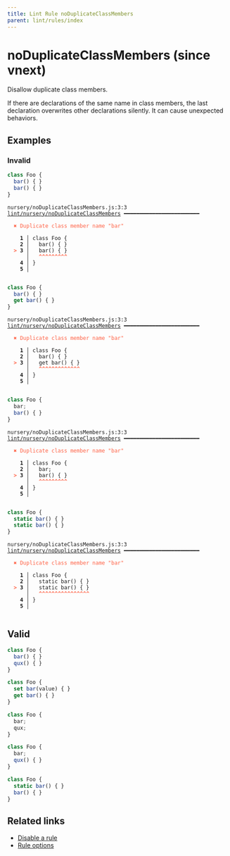 ```yaml
---
title: Lint Rule noDuplicateClassMembers
parent: lint/rules/index
---
```


# noDuplicateClassMembers (since vnext)

Disallow duplicate class members.

If there are declarations of the same name in class members,
the last declaration overwrites other declarations silently.
It can cause unexpected behaviors.

## Examples

### Invalid

```jsx
class Foo {
  bar() { }
  bar() { }
}
```

<pre class="language-text"><code class="language-text">nursery/noDuplicateClassMembers.js:3:3 <a href="https://docs.rome.tools/lint/rules/noDuplicateClassMembers">lint/nursery/noDuplicateClassMembers</a> ━━━━━━━━━━━━━━━━━━━━━━━━

<strong><span style="color: Tomato;">  </span></strong><strong><span style="color: Tomato;">✖</span></strong> <span style="color: Tomato;">Duplicate class member name &quot;bar&quot;</span>
  
    <strong>1 │ </strong>class Foo {
    <strong>2 │ </strong>  bar() { }
<strong><span style="color: Tomato;">  </span></strong><strong><span style="color: Tomato;">&gt;</span></strong> <strong>3 │ </strong>  bar() { }
   <strong>   │ </strong>  <strong><span style="color: Tomato;">^</span></strong><strong><span style="color: Tomato;">^</span></strong><strong><span style="color: Tomato;">^</span></strong><strong><span style="color: Tomato;">^</span></strong><strong><span style="color: Tomato;">^</span></strong><strong><span style="color: Tomato;">^</span></strong><strong><span style="color: Tomato;">^</span></strong><strong><span style="color: Tomato;">^</span></strong><strong><span style="color: Tomato;">^</span></strong>
    <strong>4 │ </strong>}
    <strong>5 │ </strong>
  
</code></pre>

```jsx
class Foo {
  bar() { }
  get bar() { }
}
```

<pre class="language-text"><code class="language-text">nursery/noDuplicateClassMembers.js:3:3 <a href="https://docs.rome.tools/lint/rules/noDuplicateClassMembers">lint/nursery/noDuplicateClassMembers</a> ━━━━━━━━━━━━━━━━━━━━━━━━

<strong><span style="color: Tomato;">  </span></strong><strong><span style="color: Tomato;">✖</span></strong> <span style="color: Tomato;">Duplicate class member name &quot;bar&quot;</span>
  
    <strong>1 │ </strong>class Foo {
    <strong>2 │ </strong>  bar() { }
<strong><span style="color: Tomato;">  </span></strong><strong><span style="color: Tomato;">&gt;</span></strong> <strong>3 │ </strong>  get bar() { }
   <strong>   │ </strong>  <strong><span style="color: Tomato;">^</span></strong><strong><span style="color: Tomato;">^</span></strong><strong><span style="color: Tomato;">^</span></strong><strong><span style="color: Tomato;">^</span></strong><strong><span style="color: Tomato;">^</span></strong><strong><span style="color: Tomato;">^</span></strong><strong><span style="color: Tomato;">^</span></strong><strong><span style="color: Tomato;">^</span></strong><strong><span style="color: Tomato;">^</span></strong><strong><span style="color: Tomato;">^</span></strong><strong><span style="color: Tomato;">^</span></strong><strong><span style="color: Tomato;">^</span></strong><strong><span style="color: Tomato;">^</span></strong>
    <strong>4 │ </strong>}
    <strong>5 │ </strong>
  
</code></pre>

```jsx
class Foo {
  bar;
  bar() { }
}
```

<pre class="language-text"><code class="language-text">nursery/noDuplicateClassMembers.js:3:3 <a href="https://docs.rome.tools/lint/rules/noDuplicateClassMembers">lint/nursery/noDuplicateClassMembers</a> ━━━━━━━━━━━━━━━━━━━━━━━━

<strong><span style="color: Tomato;">  </span></strong><strong><span style="color: Tomato;">✖</span></strong> <span style="color: Tomato;">Duplicate class member name &quot;bar&quot;</span>
  
    <strong>1 │ </strong>class Foo {
    <strong>2 │ </strong>  bar;
<strong><span style="color: Tomato;">  </span></strong><strong><span style="color: Tomato;">&gt;</span></strong> <strong>3 │ </strong>  bar() { }
   <strong>   │ </strong>  <strong><span style="color: Tomato;">^</span></strong><strong><span style="color: Tomato;">^</span></strong><strong><span style="color: Tomato;">^</span></strong><strong><span style="color: Tomato;">^</span></strong><strong><span style="color: Tomato;">^</span></strong><strong><span style="color: Tomato;">^</span></strong><strong><span style="color: Tomato;">^</span></strong><strong><span style="color: Tomato;">^</span></strong><strong><span style="color: Tomato;">^</span></strong>
    <strong>4 │ </strong>}
    <strong>5 │ </strong>
  
</code></pre>

```jsx
class Foo {
  static bar() { }
  static bar() { }
}
```

<pre class="language-text"><code class="language-text">nursery/noDuplicateClassMembers.js:3:3 <a href="https://docs.rome.tools/lint/rules/noDuplicateClassMembers">lint/nursery/noDuplicateClassMembers</a> ━━━━━━━━━━━━━━━━━━━━━━━━

<strong><span style="color: Tomato;">  </span></strong><strong><span style="color: Tomato;">✖</span></strong> <span style="color: Tomato;">Duplicate class member name &quot;bar&quot;</span>
  
    <strong>1 │ </strong>class Foo {
    <strong>2 │ </strong>  static bar() { }
<strong><span style="color: Tomato;">  </span></strong><strong><span style="color: Tomato;">&gt;</span></strong> <strong>3 │ </strong>  static bar() { }
   <strong>   │ </strong>  <strong><span style="color: Tomato;">^</span></strong><strong><span style="color: Tomato;">^</span></strong><strong><span style="color: Tomato;">^</span></strong><strong><span style="color: Tomato;">^</span></strong><strong><span style="color: Tomato;">^</span></strong><strong><span style="color: Tomato;">^</span></strong><strong><span style="color: Tomato;">^</span></strong><strong><span style="color: Tomato;">^</span></strong><strong><span style="color: Tomato;">^</span></strong><strong><span style="color: Tomato;">^</span></strong><strong><span style="color: Tomato;">^</span></strong><strong><span style="color: Tomato;">^</span></strong><strong><span style="color: Tomato;">^</span></strong><strong><span style="color: Tomato;">^</span></strong><strong><span style="color: Tomato;">^</span></strong><strong><span style="color: Tomato;">^</span></strong>
    <strong>4 │ </strong>}
    <strong>5 │ </strong>
  
</code></pre>

## Valid

```jsx
class Foo {
  bar() { }
  qux() { }
}
```

```jsx
class Foo {
  set bar(value) { }
  get bar() { }
}
```

```jsx
class Foo {
  bar;
  qux;
}
```

```jsx
class Foo {
  bar;
  qux() { }
}
```

```jsx
class Foo {
  static bar() { }
  bar() { }
}
```

## Related links

- [Disable a rule](/linter/#disable-a-lint-rule)
- [Rule options](/linter/#rule-options)
